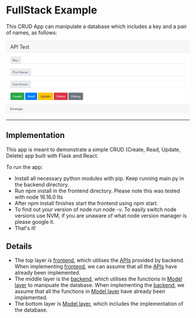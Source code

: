 # FullStack Example

This CRUD App can manipulate a database which includes a key and a pair of names, as follows:

![](./docs/Screenshot.png)
___

## Implementation

This app is meant to demonstrate a simple CRUD (Create, Read, Update, Delete) app built with Flask and React.

To run the app:

- Install all necessary python modules with pip. Keep running main.py in the backend directory.
- Run npm install in the frontend directory. Please note this was tested with node 16.16.0 lts
- After npm install finishes start the frontend using npm start.
- To find out your version of node run node -v. To easily switch node versions use NVM, if you are unaware of what node version manager is please google it.
- That's it!

## Details

- The top layer is [frontend](./frontend), which utilises the [APIs](./docs) provided by backend. When implementing [frontend](./frontend), we can assume that all the [APIs](./docs) have already been implemented.
- The middle layer is the [backend](./backend), which utilises the functions in [Model layer](./backend/dbms) to manipuate the database. When implementing the [backend](./backend), we assume that all the functions in [Model layer](./backend/dbms) have already been implemented.
- The bottom layer is [Model layer](./backend/dbms), which includes the implementation of the database.
